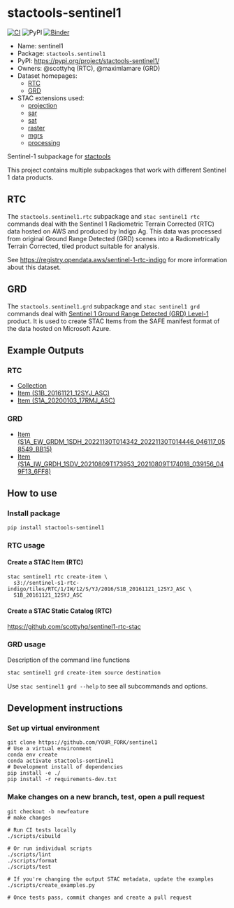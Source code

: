 # stactools-sentinel1

[![CI](https://github.com/stactools-packages/sentinel1/actions/workflows/continuous-integration.yml/badge.svg)](https://github.com/stactools-packages/sentinel1/actions/workflows/continuous-integration.yml)
![PyPI](https://img.shields.io/pypi/v/stactools-sentinel1)
[![Binder](https://mybinder.org/badge_logo.svg)](https://mybinder.org/v2/gh/stactools-packages/sentinel1/main?filepath=docs/installation_and_basic_usage.ipynb)

- Name: sentinel1
- Package: `stactools.sentinel1`
- PyPI: <https://pypi.org/project/stactools-sentinel1/>
- Owners: @scottyhq (RTC), @maximlamare (GRD)
- Dataset homepages:
  - [RTC](https://registry.opendata.aws/sentinel-1-rtc-indigo/)
  - [GRD](https://registry.opendata.aws/sentinel-1/)
- STAC extensions used:
  - [projection](https://github.com/stac-extensions/projection/)
  - [sar](https://github.com/stac-extensions/sar)
  - [sat](https://github.com/stac-extensions/sat)
  - [raster](https://github.com/stac-extensions/raster)
  - [mgrs](https://github.com/stac-extensions/mgrs)
  - [processing](https://github.com/stac-extensions/processing)

Sentinel-1 subpackage for [stactools](https://github.com/stac-utils/stactools)

This project contains multiple subpackages that work with different Sentinel 1
data products.

## RTC

The `stactools.sentinel1.rtc` subpackage and `stac sentinel1 rtc` commands deal
with the Sentinel 1 Radiometric Terrain Corrected (RTC) data hosted on AWS and
produced by Indigo Ag. This data was processed from original Ground Range
Detected (GRD) scenes into a Radiometrically Terrain Corrected, tiled product
suitable for analysis.

See <https://registry.opendata.aws/sentinel-1-rtc-indigo> for more information
about this dataset.

## GRD

The `stactools.sentinel1.grd` subpackage and `stac sentinel1 grd` commands deal
with [Sentinel 1 Ground Range Detected (GRD)
Level-1](https://sentinel.esa.int/web/sentinel/user-guides/sentinel-1-sar/resolutions/level-1-ground-range-detected)
product. It is used to create STAC Items from the SAFE manifest format of the
data hosted on Microsoft Azure.

## Example Outputs

### RTC

- [Collection](examples/rtc/sentinel1-rtc-aws/collection.json)
- [Item (S1B_20161121_12SYJ_ASC)](examples/rtc/sentinel1-rtc-aws/2016/S1B_20161121_12SYJ_ASC/S1B_20161121_12SYJ_ASC.json)
- [Item (S1A_20200103_17RMJ_ASC)](examples/rtc/sentinel1-rtc-aws/2020/S1A_20200103_17RMJ_ASC/S1A_20200103_17RMJ_ASC.json)

### GRD

- [Item (S1A_EW_GRDM_1SDH_20221130T014342_20221130T014446_046117_058549_BB15)](examples/grd/S1A_EW_GRDM_1SDH_20221130T014342_20221130T014446_046117_058549_BB15/S1A_EW_GRDM_1SDH_20221130T014342_20221130T014446_046117_058549_BB15.json)
- [Item (S1A_IW_GRDH_1SDV_20210809T173953_20210809T174018_039156_049F13_6FF8)](examples/grd/S1A_IW_GRDH_1SDV_20210809T173953_20210809T174018_039156_049F13_6FF8/S1A_IW_GRDH_1SDV_20210809T173953_20210809T174018_039156_049F13_6FF8.json)

## How to use

### Install package

```shell
pip install stactools-sentinel1
```

### RTC usage

#### Create a STAC Item (RTC)

<!-- markdownlint-disable MD013 -->
```shell
stac sentinel1 rtc create-item \
  s3://sentinel-s1-rtc-indigo/tiles/RTC/1/IW/12/S/YJ/2016/S1B_20161121_12SYJ_ASC \
  S1B_20161121_12SYJ_ASC
```
<!-- markdownlint-restore -->

#### Create a STAC Static Catalog (RTC)

<https://github.com/scottyhq/sentinel1-rtc-stac>

### GRD usage

Description of the command line functions

```bash
stac sentinel1 grd create-item source destination
```

Use `stac sentinel1 grd --help` to see all subcommands and options.

## Development instructions

### Set up virtual environment

```shell
git clone https://github.com/YOUR_FORK/sentinel1
# Use a virtual environment
conda env create
conda activate stactools-sentinel1
# Development install of dependencies
pip install -e ./
pip install -r requirements-dev.txt
```

### Make changes on a new branch, test, open a pull request

```shell
git checkout -b newfeature
# make changes

# Run CI tests locally
./scripts/cibuild

# Or run individual scripts
./scripts/lint
./scripts/format
./scripts/test

# If you're changing the output STAC metadata, update the examples
./scripts/create_examples.py

# Once tests pass, commit changes and create a pull request
```
